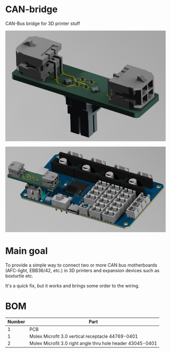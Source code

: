 # CAN-bridge
CAN-Bus bridge for 3D printer stuff

![Alt text](images/connector.jpg)

![Alt text](images/board_plus_connector.jpg)


# Main goal
To provide a simple way to connect two or more CAN bus motherboards (AFC-light, EBB36/42, etc.) in 
3D printers and expansion devices such as boxturtle etc.

It's a quick fix, but it works and brings some order to the wiring.


#  BOM

| Number | Part |
| ------ | ---- |
| 1 | PCB |
| 1 | Molex Microfit 3.0 vertical receptacle 44769-0401 |
| 2 | Molex Microfit 3.0 right angle thru hole header 43045-0401  |


